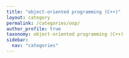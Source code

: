 ```yaml
---
title: "object-oriented programming (C++)"
layout: category
permalink: /categories/oop/
author_profile: true
taxonomy: object-oriented programming (C++)
sidebar:
  nav: "categories"
---
```

